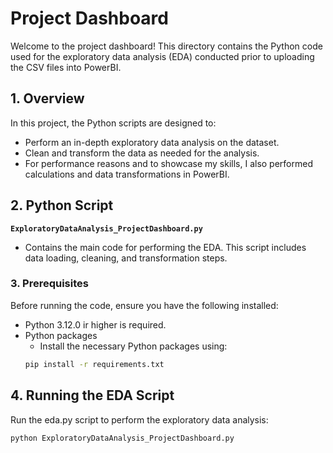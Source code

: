 # Project Dashboard


Welcome to the project dashboard! This directory contains the Python code used for the exploratory data analysis (EDA) conducted prior to uploading the CSV files into PowerBI.

## 1. Overview

In this project, the Python scripts are designed to:
- Perform an in-depth exploratory data analysis on the dataset.
- Clean and transform the data as needed for the analysis.
- For performance reasons and to showcase my skills, I also performed calculations and data transformations in PowerBI.

## 2. Python Script
**`ExploratoryDataAnalysis_ProjectDashboard.py`**  
- Contains the main code for performing the EDA. This script includes data loading, cleaning, and transformation steps.

### 3. Prerequisites

Before running the code, ensure you have the following installed:

- Python 3.12.0 ir higher is required.
- Python packages
  - Install the necessary Python packages using:
   ````bash
  pip install -r requirements.txt   

## 4. Running the EDA Script
Run the eda.py script to perform the exploratory data analysis:

  ````bash
  python ExploratoryDataAnalysis_ProjectDashboard.py


